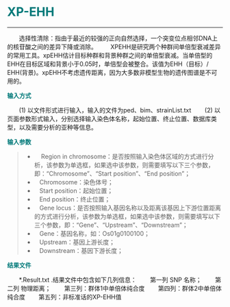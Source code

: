 # <font color="#007979">XP-EHH</font>


---

&#160; &#160; &#160; &#160;选择性清除：指由于最近的较强的正向自然选择，一个突变位点相邻DNA上的核苷酸之间的差异下降或消除。
&#160; &#160; &#160; &#160;XPEHH是研究两个种群间单倍型衰减差异的常用工具。xpEHH估计目标种群和背景种群之间的单倍型衰减。当单倍型的EHH在目标区域和背景小于0.05时，单倍型会被整合。该值为EHH（目标）/ EHH(背景)。xpEHH不考虑遗传距离，因为大多数非模型生物的遗传图谱是不可用的。

**<font color="#007979">输入方式</font>**

&#160; &#160; &#160; &#160;(1) 以文件形式进行输入，输入的文件为ped、bim、strainList.txt
&#160; &#160; &#160; &#160;(2) 以页面参数形式输入，分别选择输入染色体名称，起始位置、终止位置、数据库类型，以及需要分析的亚种等信息。 


**<font color="#007979">输入参数</font>**

> * &#160; &#160; Region in chromosome：是否按照输入染色体区域的方式进行分析，该参数为单选框，如果选中该参数，则需要填写以下三个参数，即：“Chromosome”、“Start position”、“End position”；
> * &#160; &#160;<label id='chromosome'>Chromosome：</label>染色体号；
> * &#160; &#160;<label id='start'>Start position：</label>起始位置；
> * &#160; &#160;<label id='end'>End position：</label>终止位置；
> * &#160; &#160;Gene locus：是否按照输入基因名称以及距离该基因上下游位置距离的方式进行分析，该参数为单选框，如果选中该参数，则需要填写以下三个参数，即：“Gene”、“Upstream”、“Downstream”；
> * &#160; &#160;<label id='gene'>Gene：</label>基因名称，如：Os01g0100100；
> * &#160; &#160;<label id='upstream'>Upstream：</label>基因上游长度；
> * &#160; &#160;<label id='downstream'>Downstream：</label>基因下游长度；

**<font color="#007979">结果文件</font>**

&#160; &#160; &#160; &#160;*.Result.txt .结果文件中包含如下几列信息：
&#160; &#160; &#160; &#160;第一列 SNP 名称；
&#160; &#160; &#160; &#160;第二列 物理距离；
&#160; &#160; &#160; &#160;第三列：群体1中单倍体纯合度
&#160; &#160; &#160; &#160;第四列：群体2中单倍体纯合度
&#160; &#160; &#160; &#160;第五列：非标准话的XP-EHH值
